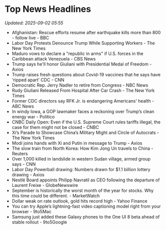 # Top News Headlines

_Updated: 2025-09-02 05:55_

- Afghanistan: Rescue efforts resume after earthquake kills more than 800 - follow live - BBC
- Labor Day Protests Denounce Trump While Supporting Workers - The New York Times
- Maduro vows to declare a "republic in arms" if U.S. forces in the Caribbean attack Venezuela - CBS News
- Trump says he'll honor Giuliani with Presidential Medal of Freedom - Axios
- Trump raises fresh questions about Covid-19 vaccines that he says have ‘ripped apart’ CDC - CNN
- Democratic Rep. Jerry Nadler to retire from Congress - NBC News
- Rudy Giuliani Released From Hospital After Car Crash - The New York Times
- Former CDC directors say RFK Jr. is endangering Americans' health - ABC News
- In windy Iowa, a GOP lawmaker faces a reckoning over Trump’s clean energy war - Politico
- CNBC Daily Open: Even if the U.S. Supreme Court rules tariffs illegal, the case for them might not be closed - CNBC
- Xi’s Parade to Showcase China’s Military Might and Circle of Autocrats - The New York Times
- Modi joins hands with Xi and Putin in message to Trump - Axios
- The slow train from North Korea: How Kim Jong Un travels to China - Reuters
- Over 1,000 killed in landslide in western Sudan village, armed group says - CNN
- Labor Day Powerball drawing: Numbers drawn for $1.1 billion lottery drawing - Axios
- Nestlé Board appoints Philipp Navratil as CEO following the departure of Laurent Freixe - GlobeNewswire
- September is historically the worst month of the year for stocks. Why this time could be different. - MarketWatch
- Dollar weak on rate outlook, gold hits record high - Yahoo Finance
- You can try Apple’s lightning-fast video captioning model right from your browser - 9to5Mac
- Samsung just added these Galaxy phones to the One UI 8 beta ahead of stable rollout - 9to5Google
